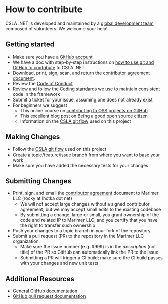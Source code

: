 # How to contribute

CSLA .NET is developed and maintained by a [global development team](https://github.com/MarimerLLC/csla/graphs/contributors) composed of volunteers. We welcome your help!

## Getting started

* Make sure you have a [GitHub account](https://github.com/signup/free)
* We have a doc with step-by-step instructions on [how to use git and GitHub to contribute](https://github.com/MarimerLLC/csla/blob/master/docs/dev/csla-github-flow.md) to CSLA .NET
* Download, print, sign, scan, and return the [contributor agreement document](https://github.com/MarimerLLC/csla/blob/master/Support/Contributions/CSLA%20Contributor%20Agreement.pdf).
* Review the [Code of Conduct](https://github.com/MarimerLLC/csla/blob/master/CODE_OF_CONDUCT.md)
* Review and follow the [Coding standards](https://github.com/MarimerLLC/csla/blob/master/docs/dev/Coding-standards.md) we use to maintain consistent code in the framework
* Submit a ticket for your issue, assuming one does not already exist
* For beginners we suggest
  * This online course on [contributing to OSS projects on GitHub](https://egghead.io/series/how-to-contribute-to-an-open-source-project-on-github)
  * This excellent blog post on [Being a good open source citizen](https://hackernoon.com/being-a-good-open-source-citizen-9060d0ab9732#.4owk5884d)
  * Information on the [CSLA git flow](https://github.com/MarimerLLC/csla/blob/master/docs/dev/csla-github-flow.md) used on this project

## Making Changes

* Follow the [CSLA git flow](https://github.com/MarimerLLC/csla/blob/master/docs/dev/csla-github-flow.md) used on this project
* Create a topic/feature/issue branch from where you want to base your work
* Make sure you have added the necessary tests for your changes

## Submitting Changes

* Print, sign, and email the [contributor agreement](https://github.com/MarimerLLC/csla/blob/master/Support/Contributions/CSLA%20Contributor%20Agreement.pdf?raw=true) document to Marimer LLC (rocky at lhotka dot net)
  * We will not accept large changes without a signed contributor agreement, but we may accept small edits to the existing codebase
  * By submitting a change, large or small, you grant ownership of the code and related IP to Marimer LLC, and you certify that you have the right to transfer such ownership
* Push your changes to a topic branch in your fork of the repository.
* Submit a pull request (PR) to the repository in the Marimer LLC organization.
  * Make sure the issue number (e.g. #999) is in the _description_ (not title) of the PR so GitHub can automatically link the PR to the issue
  * Submitting a PR will trigger a CI build; make sure the CI build passes with your changes and new unit tests

## Additional Resources

* [General GitHub documentation](http://help.github.com/)
* [GitHub pull request documentation](http://help.github.com/send-pull-requests/)
